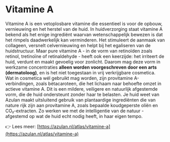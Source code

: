 # Vitamine A

Vitamine A is een vetoplosbare vitamine die essentieel is voor de opbouw, vernieuwing en het herstel van de huid. In huidverzorging staat vitamine A bekend als het enige ingrediënt waarvan wetenschappelijk bewezen is dat het rimpels daadwerkelijk kan verminderen. Het stimuleert de aanmaak van collageen, versnelt celvernieuwing en helpt bij het egaliseren van de huidstructuur.
Maar pure vitamine A - in de vorm van retinoïden zoals retinol, tretinoïne of retinaldehyde - heeft ook een keerzijde: het irriteert de huid, verdunt en maakt gevoelig voor zonlicht. Daarom mag deze vorm in werkzame concentraties <strong>alleen worden voorgeschreven door een arts (dermatoloog)</strong>, en is het niet toegestaan in vrij verkrijgbare cosmetica.
<br>
Wat in cosmetica wél gebruikt mag worden, zijn provitamine A-verbindingen, zoals bètacaroteen, die het lichaam naar behoefte omzet in actieve vitamine A. Dit is een mildere, veiligere en natuurlijk afgestemde vorm, die de huid ondersteunt zonder haar te belasten. Je huid weet van&nbsp;
<br>
Azulan maakt uitsluitend gebruik van plantaardige ingrediënten die van nature rijk zijn aan provitamine A, zoals bepaalde koudgeperste oliën en CO₂-extracten. Zo werken we met de intelligentie van de natuur - afgestemd op wat de huid echt nodig heeft, in haar eigen tempo.

👉 Lees meer: [https://azulan.nl/atlas/vitamine-a](https://azulan.nl/atlas/vitamine-a)